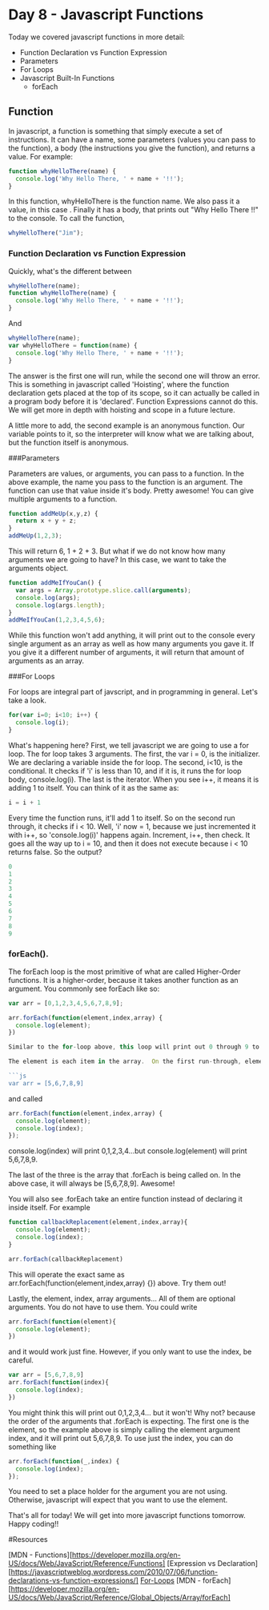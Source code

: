 # Day 8 - Javascript Functions

Today we covered javascript functions in more detail:

- Function Declaration vs Function Expression
- Parameters
- For Loops
- Javascript Built-In Functions
  - forEach

## Function

In javascript, a function is something that simply execute a set of instructions.  It can have a name, some parameters (values you can pass to the function), a body (the instructions you give the function), and returns a value. For example:

```js
function whyHelloThere(name) {
  console.log('Why Hello There, ' + name + '!!');
}
```
In this function, whyHelloThere is the function name. We also pass it a value, in this case <name>.  Finally it has a body, that prints out "Why Hello There <name>!!" to the console. To call the function,

```js
whyHelloThere("Jim");
```

### Function Declaration vs Function Expression

Quickly, what's the different between

```js
whyHelloThere(name);
function whyHelloThere(name) {
  console.log('Why Hello There, ' + name + '!!');
}
```

And

```js
whyHelloThere(name);
var whyHelloThere = function(name) {
  console.log('Why Hello There, ' + name + '!!');
}
```

The answer is the first one will run, while the second one will throw an error.  This is something in javascript called 'Hoisting', where the function declaration gets placed at the top of its scope, so it can actually be called in a program body before it is 'declared'.  Function Expressions cannot do this. We will get more in depth with hoisting and scope in a future lecture.

A little more to add, the second example is an anonymous function.  Our variable points to it, so the interpreter will know what we are talking about, but the function itself is anonymous.

###Parameters

Parameters are values, or arguments, you can pass to a function. In the above example, the name you pass to the function is an argument.  The function can use that value inside it's body.  Pretty awesome! You can give multiple arguments to a function.

```js
function addMeUp(x,y,z) {
  return x + y + z;
}
addMeUp(1,2,3);
```

This will return 6, 1 + 2 + 3.  But what if we do not know how many arguments we are going to have?  In this case, we want to take the arguments object.
```js
function addMeIfYouCan() {
  var args = Array.prototype.slice.call(arguments);
  console.log(args);
  console.log(args.length);
}
addMeIfYouCan(1,2,3,4,5,6);
```

While this function won't add anything, it will print out to the console every single argument as an array as well as how many arguments you gave it. If you give it a different number of arguments, it will return that amount of arguments as an array.

###For Loops

For loops are integral part of javscript, and in programming in general.  Let's take a look.

```js
for(var i=0; i<10; i++) {
  console.log(i);
}
```
What's happening here? First, we tell javascript we are going to use a for loop.  The for loop takes 3 arguments. The first, the var i = 0, is the initializer.  We are declaring a variable inside the for loop. The second, i<10, is the conditional.  It checks if 'i' is less than 10, and if it is, it runs the for loop body, console.log(i).  The last is the iterator.  When you see i++, it means it is adding 1 to itself.  You can think of it as the same as:

```js
i = i + 1
```

Every time the function runs, it'll add 1 to itself.  So on the second run through, it checks if i < 10.  Well, 'i' now = 1, because we just incremented it with i++, so 'console.log(i)' happens again.  Increment, i++, then check.  It goes all the way up to i = 10, and then it does not execute because i < 10 returns false. So the output?

```js
0
1
2
3
4
5
6
7
8
9
```

### forEach().

The forEach loop is the most primitive of what are called Higher-Order functions.  It is a higher-order, because it takes another function as an argument.  You commonly see forEach like so:

```js
var arr = [0,1,2,3,4,5,6,7,8,9];

arr.forEach(function(element,index,array) {
  console.log(element);
})

Similar to the for-loop above, this loop will print out 0 through 9 to the console. This method however, is called on an array. The forEach loop takes a callback, which is just another function it is waiting on, and that function can have three arguments: the element, the index, and array.

The element is each item in the array.  On the first run-through, element === 0, then 1, 2..etc.  The index is the array-based location of the element.  In this case, it will be the exact same as the element, but if we changed the array to

```js
var arr = [5,6,7,8,9]
```
and called

```js
arr.forEach(function(element,index,array) {
  console.log(element);
  console.log(index);
});
```

console.log(index) will print 0,1,2,3,4...but console.log(element) will print 5,6,7,8,9.

The last of the three is the array that .forEach is being called on. In the above case, it will always be [5,6,7,8,9].  Awesome!

You will also see .forEach take an entire function instead of declaring it inside itself. For example

```js
function callbackReplacement(element,index,array){
  console.log(element);
  console.log(index);
}

arr.forEach(callbackReplacement)
```

This will operate the exact same as arr.forEach(function(element,index,array) {}) above.  Try them out!

Lastly, the element, index, array arguments... All of them are optional arguments.  You do not have to use them. You could write

```js
arr.forEach(function(element){
  console.log(element);
})
```

and it would work just fine.  However, if you only want to use the index, be careful.

```js
var arr = [5,6,7,8,9]
arr.forEach(function(index){
  console.log(index);
})
```

You might think this will print out 0,1,2,3,4... but it won't! Why not? because the order of the arguments that .forEach is expecting.  The first one is the element, so the example above is simply calling the element argument index, and it will print out 5,6,7,8,9. To use just the index, you can do something like

```js
arr.forEach(function(_,index) {
  console.log(index);
});
```

You need to set a place holder for the argument you are not using.  Otherwise, javascript will expect that you want to use the element.

That's all for today! We will get into more javascript functions tomorrow. Happy coding!!

#Resources

[MDN - Functions][https://developer.mozilla.org/en-US/docs/Web/JavaScript/Reference/Functions]
[Expression vs Declaration][https://javascriptweblog.wordpress.com/2010/07/06/function-declarations-vs-function-expressions/]
[For-Loops](http://webcheatsheet.com/javascript/loops.php)
[MDN - forEach][https://developer.mozilla.org/en-US/docs/Web/JavaScript/Reference/Global_Objects/Array/forEach]


